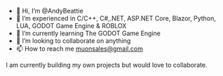 - 👋 Hi, I’m @AndyBeattie
- 👀 I’m experienced in C/C++, C#,.NET, ASP.NET Core, Blazor, Python, LUA, GODOT Game Engine & ROBLOX 
- 🌱 I’m currently learning The GODOT Game Engine
- 💞️ I’m looking to collaborate on anything
- 📫 How to reach me muonsales@gmail.com

I am currently building my own projects but would love to collaborate.

<!---
AndyBeattie/AndyBeattie is a ✨ special ✨ repository because its `README.md` (this file) appears on your GitHub profile.
You can click the Preview link to take a look at your changes.
--->
